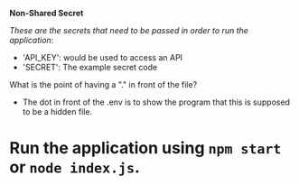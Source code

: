 **Non-Shared Secret**

*These are the secrets that need to be passed in order to run the application*:
- 'API_KEY': would be used to access an API 
- 'SECRET': The example secret code

What is the point of having a "." in front of the file?
- The dot in front of the .env is to show the program that this is supposed to be a hidden file.


# Run the application using `npm start` or `node index.js`.
